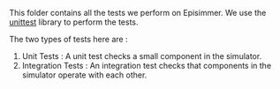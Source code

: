 This folder contains all the tests we perform on Episimmer. We use the [unittest](https://docs.python.org/3/library/unittest.html) library to perform the tests.

The two types of tests here are :

1. Unit Tests : A unit test checks a small component in the simulator.
2. Integration Tests : An integration test checks that components in the simulator operate with each other.
